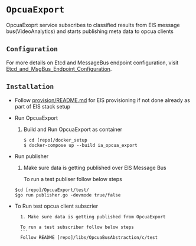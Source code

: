 # `OpcuaExport`

OpcuaExoprt service subscribes to classified results from EIS message bus(VideoAnalytics) and starts publishing meta data to opcua clients


## `Configuration`

For more details on Etcd and MessageBus endpoint configuration, visit [Etcd_and_MsgBus_Endpoint_Configuration](../Etcd_and_MsgBus_Endpoint_Configuration.md).

## `Installation`

* Follow [provision/README.md](../README#provision-eis.md) for EIS provisioning
  if not done already as part of EIS stack setup

* Run OpcuaExport

	1. Build and Run OpcuaExport as container
        ```
        $ cd [repo]/docker_setup
        $ docker-compose up --build ia_opcua_export
       ```
* Run publisher

	1. Make sure data is getting published over EIS Message Bus

		To run a test publiser follow below steps
	```
	$cd [repo]/OpcuaExport/test/
	$go run publisher.go -devmode true/false
	```

* To Run test opcua client subscrier

        1. Make sure data is getting published from OpcuaExport

        To run a test subscriber follow below steps
        ```
        Follow README [repo]/libs/OpcuaBusAbstraction/c/test
	```
